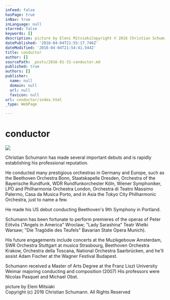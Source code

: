 ```yaml
---
inFeed: false
hasPage: true
inNav: true
inLanguage: null
starred: false
keywords: []
description: picture by Eleni MitsiakiCopyright © 2016 Christian Schumann. All Rights Reserved
datePublished: '2016-04-04T21:55:17.746Z'
dateModified: '2016-04-04T21:54:41.544Z'
title: conductor
author: []
sourcePath: _posts/2016-01-31-conductor.md
published: true
authors: []
publisher:
  name: null
  domain: null
  url: null
  favicon: null
url: conductor/index.html
_type: WebPage

---
```

# conductor
![](https://the-grid-user-content.s3-us-west-2.amazonaws.com/524279af-8c41-40dc-87f8-f1f22f3120dc.jpg)

Christian Schumann has made several important debuts and is rapidly establishing his professional reputation.

He conducted many prestigious orchestras in Germany and Europe, such 
as the Beethoven Orchestra Bonn, Staatskapelle Dresden, Orchestra of the
Bayerische Rundfunk, WDR Rundfunkorchester Köln, Wiener Symphoniker, 
LPO and Philharmonia Orchestra London, Orchestra di Teatro Massimo 
Palermo, Casa da Musica Porto, and in Asia the Tokyo City Philharmonic 
Orchestra, just to name a few.

He made his US debut conducting Beethoven's 9th Symphony in Portland.

Schumann has been fortunate to perform premieres of the operas of 
Peter Eötvös ("Angels in America" Wroclaw; "Lady Sarashina" Teatr Wielki
Warsaw; "Die Tragödie des Teufels" Bavarian State Opera Munich).

His future engagements include concerts at the Muzikgebouw Amsterdam, SWR Orchestra Stuttgart at _musica_
Strasbourg, Beethoven Orchestra Krakow, Orchestra della Toscana, 
National Orchestra Saarbrücken, and he'll assist Adam Fischer at the 
Wagner Festival Budapest.

Schumann received a Master of Arts Degree at the Franz Liszt 
University Weimar majoring conducting and composition (2007) His 
professors were Nicolas Pasquet and Michael Obst.

picture by Eleni Mitsiaki  
Copyright (c) 2016 Christian Schumann. All Rights Reserved